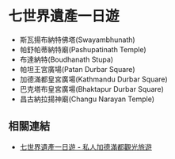 # 七世界遺產一日遊

- 斯瓦揚布納特佛塔(Swayambhunath)
- 帕舒帕蒂納特廟(Pashupatinath Temple)
- 布達納特(Boudhanath Stupa)
- 帕坦王宮廣場(Patan Durbar Square)
- 加德滿都皇宮廣場(Kathmandu Durbar Square)
- 巴克塔布皇宮廣場(Bhaktapur Durbar Square)
- 昌古納拉揚神廟(Changu Narayan Temple)

## 相關連結

- [七世界遺產一日遊 - 私人加德滿都觀光旅遊](https://www.tripadvisor.com.tw/AttractionProductReview-g293890-d13836942-Seven_World_Heritage_Day_Tour_Private_Kathmandu_Sightseeing_Tour-Kathmandu_Kathman.html)
